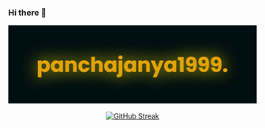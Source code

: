 ### Hi there 👋
![Alt text](image.png)
<!--
**Panchajanya1999/Panchajanya1999** is a ✨ _special_ ✨ repository because its `README.md` (this file) appears on your GitHub profile.

Here are some ideas to get you started:

- 🔭 I’m currently working on ...
- 🌱 I’m currently learning ...
- 👯 I’m looking to collaborate on ...
- 🤔 I’m looking for help with ...
- 💬 Ask me about ...
- 📫 How to reach me: ...
- 😄 Pronouns: ...
- ⚡ Fun fact: ...
-->

<div align="center">
  
[![GitHub Streak](https://streak-stats.demolab.com?user=panchajanya1999&theme=highcontrast&date_format=M%20j%5B%2C%20Y%5D)](https://git.io/streak-stats)

</div>
